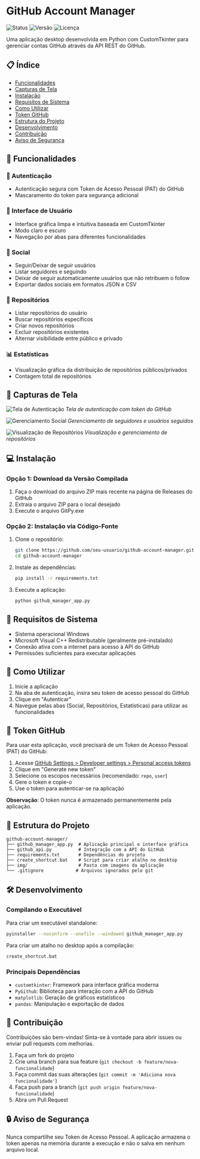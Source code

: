 # GitHub Account Manager

![Status](https://img.shields.io/badge/status-em%20desenvolvimento-brightgreen)
![Versão](https://img.shields.io/badge/versão-1.0.0-blue)
![Licença](https://img.shields.io/badge/licença-MIT-green)

Uma aplicação desktop desenvolvida em Python com CustomTkinter para gerenciar contas GitHub através da API REST do GitHub.

## 📋 Índice

- [Funcionalidades](#-funcionalidades)
- [Capturas de Tela](#-capturas-de-tela)
- [Instalação](#-instalação)
- [Requisitos de Sistema](#-requisitos-de-sistema)
- [Como Utilizar](#-como-utilizar)
- [Token GitHub](#-token-github)
- [Estrutura do Projeto](#-estrutura-do-projeto)
- [Desenvolvimento](#-desenvolvimento)
- [Contribuição](#-contribuição)
- [Aviso de Segurança](#-aviso-de-segurança)

## 🚀 Funcionalidades

### 🔐 Autenticação

- Autenticação segura com Token de Acesso Pessoal (PAT) do GitHub
- Mascaramento do token para segurança adicional

### 🎨 Interface de Usuário

- Interface gráfica limpa e intuitiva baseada em CustomTkinter
- Modo claro e escuro
- Navegação por abas para diferentes funcionalidades

### 👥 Social

- Seguir/Deixar de seguir usuários
- Listar seguidores e seguindo
- Deixar de seguir automaticamente usuários que não retribuem o follow
- Exportar dados sociais em formatos JSON e CSV

### 📁 Repositórios

- Listar repositórios do usuário
- Buscar repositórios específicos
- Criar novos repositórios
- Excluir repositórios existentes
- Alternar visibilidade entre público e privado

### 📊 Estatísticas

- Visualização gráfica da distribuição de repositórios públicos/privados
- Contagem total de repositórios

## 📸 Capturas de Tela

![Tela de Autenticação](img/1.png)
_Tela de autenticação com token do GitHub_

![Gerenciamento Social](img/2.png)
_Gerenciamento de seguidores e usuários seguidos_

![Visualização de Repositórios](img/3.png)
_Visualização e gerenciamento de repositórios_

## 💻 Instalação

### Opção 1: Download da Versão Compilada

1. Faça o download do arquivo ZIP mais recente na página de Releases do GitHub
2. Extraia o arquivo ZIP para o local desejado
3. Execute o arquivo GitPy.exe

### Opção 2: Instalação via Código-Fonte

1. Clone o repositório:

   ```bash
   git clone https://github.com/seu-usuario/github-account-manager.git
   cd github-account-manager
   ```

2. Instale as dependências:

   ```bash
   pip install -r requirements.txt
   ```

3. Execute a aplicação:
   ```bash
   python github_manager_app.py
   ```

## 🔧 Requisitos de Sistema

- Sistema operacional Windows
- Microsoft Visual C++ Redistributable (geralmente pré-instalado)
- Conexão ativa com a internet para acesso à API do GitHub
- Permissões suficientes para executar aplicações

## 📝 Como Utilizar

1. Inicie a aplicação
2. Na aba de autenticação, insira seu token de acesso pessoal do GitHub
3. Clique em "Autenticar"
4. Navegue pelas abas (Social, Repositórios, Estatísticas) para utilizar as funcionalidades

## 🔑 Token GitHub

Para usar esta aplicação, você precisará de um Token de Acesso Pessoal (PAT) do GitHub:

1. Acesse [GitHub Settings > Developer settings > Personal access tokens](https://github.com/settings/tokens)
2. Clique em "Generate new token"
3. Selecione os escopos necessários (recomendado: `repo`, `user`)
4. Gere o token e copie-o
5. Use o token para autenticar-se na aplicação

**Observação**: O token nunca é armazenado permanentemente pela aplicação.

## 📂 Estrutura do Projeto

```
github-account-manager/
├── github_manager_app.py  # Aplicação principal e interface gráfica
├── github_api.py          # Integração com a API do GitHub
├── requirements.txt       # Dependências do projeto
├── create_shortcut.bat    # Script para criar atalho no desktop
├── img/                   # Pasta com imagens da aplicação
└── .gitignore            # Arquivos ignorados pelo git
```

## 🛠️ Desenvolvimento

### Compilando o Executável

Para criar um executável standalone:

```bash
pyinstaller --noconfirm --onefile --windowed github_manager_app.py
```

Para criar um atalho no desktop após a compilação:

```bash
create_shortcut.bat
```

### Principais Dependências

- `customtkinter`: Framework para interface gráfica moderna
- `PyGithub`: Biblioteca para interação com a API do GitHub
- `matplotlib`: Geração de gráficos estatísticos
- `pandas`: Manipulação e exportação de dados

## 👥 Contribuição

Contribuições são bem-vindas! Sinta-se à vontade para abrir issues ou enviar pull requests com melhorias.

1. Faça um fork do projeto
2. Crie uma branch para sua feature (`git checkout -b feature/nova-funcionalidade`)
3. Faça commit das suas alterações (`git commit -m 'Adiciona nova funcionalidade'`)
4. Faça push para a branch (`git push origin feature/nova-funcionalidade`)
5. Abra um Pull Request

## 🔒 Aviso de Segurança

Nunca compartilhe seu Token de Acesso Pessoal. A aplicação armazena o token apenas na memória durante a execução e não o salva em nenhum arquivo local.
